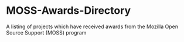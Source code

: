 # MOSS-Awards-Directory
A listing of projects which have received awards from the Mozilla Open Source Support (MOSS) program 
